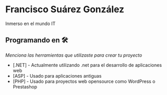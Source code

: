 # Francisco Suárez González

Inmerso en el mundo IT

## Programando en 🛠️

_Menciona las herramientas que utilizaste para crear tu proyecto_

* [.NET] - Actualmente utilizando .net para el desarrollo de aplicaciones web
* [ASP] - Usado para aplicaciones antiguas
* [PHP] - Usado para proyectos web opensource como WordPress o Prestashop

